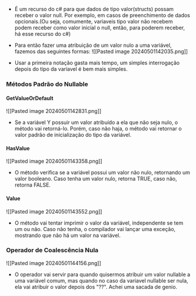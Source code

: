 - É um recurso do c# para que dados de tipo valor(structs) possam receber o valor null. Por exemplo, em casos de preenchimento de dados opcionais.(Ou seja, comumente, variaveis tipo valor não recebem podem receber como valor inicial o null, então, para poderem receber, há esse recurso do c#)

- Para então fazer uma atribuição de um valor nulo a uma variável, fazemos das seguintes formas:
![[Pasted image 20240501142035.png]]
- Usar a primeira notação gasta mais tempo, um simples interrogação depois do tipo da variavel é bem mais simples.

### Métodos Padrão do Nullable
#### GetValueOrDefault
![[Pasted image 20240501142831.png]]
- Se a variável Y possuir um valor atribuído a ela que não seja nulo, o método vai retorná-lo. Porém, caso não haja, o método vai retornar o valor padrão de inicialização do tipo da variável.
#### HasValue
![[Pasted image 20240501143358.png]]
- O método verifica se a variável possui um valor não nulo, retornando um valor booleano. Caso tenha um valor nulo, retorna TRUE, caso não, retorna FALSE.
#### Value
![[Pasted image 20240501143552.png]]
- O método vai tentar imprimir o valor da variável, independente se tem um ou não. Caso não tenha, o compilador vai lançar uma exceção, mostrando que não há um valor na variável.

### Operador de Coalescência Nula

![[Pasted image 20240501144156.png]]
- O operador vai servir para quando quisermos atribuir um valor nullable a uma variável comum, mas quando no caso da variavel nullable ser nula, ela vai atribuir o valor depois dos "??". Achei uma sacada de genio.

